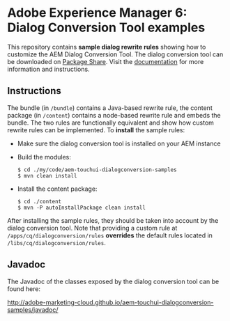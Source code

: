 # Adobe Experience Manager 6: Dialog Conversion Tool examples

This repository contains **sample dialog rewrite rules** showing how to customize the AEM Dialog Conversion Tool. The dialog conversion tool can be downloaded on [Package Share](https://www.adobeaemcloud.com/content/marketplace/marketplaceProxy.html?packagePath=/content/companies/public/adobe/packages/cq600/tools/cq-dialog-conversion-content). Visit the [documentation](http://docs.adobe.com/docs/en/aem/6-0/develop/dev-tools/dialog-conversion.html) for more information and instructions.

Instructions
------------
The bundle (in `/bundle`) contains a Java-based rewrite rule, the content package (in `/content`) contains a node-based rewrite rule and embeds the bundle. The two rules are functionally equivalent and show how custom rewrite rules can be implemented. To **install** the sample rules:

* Make sure the dialog conversion tool is installed on your AEM instance
* Build the modules:
  
  ```
  $ cd ./my/code/aem-touchui-dialogconversion-samples
  $ mvn clean install
  ```
* Install the content package:
  
  ```
  $ cd ./content
  $ mvn -P autoInstallPackage clean install
  ```

After installing the sample rules, they should be taken into account by the dialog conversion tool. Note that providing a custom rule at `/apps/cq/dialogconversion/rules` **overrides** the default rules located in `/libs/cq/dialogconversion/rules`.

Javadoc
-------
The Javadoc of the classes exposed by the dialog conversion tool can be found here:

http://adobe-marketing-cloud.github.io/aem-touchui-dialogconversion-samples/javadoc/
